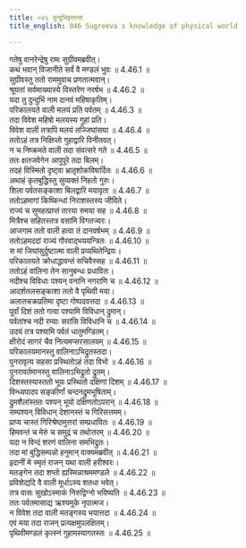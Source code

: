 ```yaml
---
title: ०४६ दुन्दुभिवृत्तान्तः
title_english: 046 Sugreeva s knowledge of physical world

---
```

<div class="audioEmbed"  caption="श्रीराम-हरिसीताराममूर्ति-घनपाठिभ्यां वचनम्" src="https://archive.org/download/Ramayana-recitation-Sriram-harisItArAmamUrti-Ghanapaati-v2/Kanda_4/Kanda_4_KSK-046-_Dundubhi_Vruthanthaha.mp3"></div>

  
गतेषु वानरेन्द्रेषु रामः सुग्रीवमब्रवीत्।  
कथं भवान् विजानीते सर्वं वै मण्डलं भुवः ॥ 4.46.1 ॥   
सुग्रीवस्तु ततो राममुवाच प्रणतात्मवान्।  
श्रूयतां सर्वमाख्यास्ये विस्तरेण नरर्षभ ॥ 4.46.2 ॥   
यदा तु दुन्दुभिं नाम दानवं महिषाकृतिम्।  
परिकालयते वाली मलयं प्रति पर्वतम् ॥ 4.46.3 ॥   
तदा विवेश महिषो मलयस्य गुहां प्रति।  
विवेश वाली तत्रापि मलयं तज्जिघांसया ॥ 4.46.4 ॥   
ततोऽहं तत्र निक्षिप्तो गुहाद्वारि विनीतवत्।  
न च निष्क्रमते वाली तदा संवत्सरे गते ॥ 4.46.5 ॥   
ततः क्षतजवेगेन आपुपूरे तदा बिलम्।  
तदहं विस्मितो दृष्ट्वा भ्रातृशोकविषार्दितः ॥ 4.46.6 ॥   
अथाहं कृतबुद्धिस्तु सुव्यक्तं निहतो गुरुः।  
शिला पर्वतसङ्काशा बिलद्वारि मयावृता ॥ 4.46.7 ॥   
ततोऽहमागां किष्किन्धां निराशस्तस्य जीविते।  
राज्यं च सुमहत्प्राप्तं तारया रुमया सह ॥ 4.46.8 ॥   
मित्रैश्च सहितस्तत्र वसामि विगतज्वरः।  
आजगाम ततो वाली हत्वा तं दानवर्षभम् ॥ 4.46.9 ॥   
ततोऽहमददां राज्यं गौरवाद्भययन्त्रितः ॥ 4.46.10 ॥   
स मां जिघांसुर्दुष्टात्मा वाली प्रव्यथितेन्द्रियः।  
परिकालयते क्रोधाद्धावन्तं सचिवैस्सह ॥ 4.46.11 ॥   
ततोऽहं वालिना तेन सानुबन्धः प्रधावितः।  
नदीश्च विविधाः पश्यन् वनानि नगराणि च ॥ 4.46.12 ॥   
आदर्शतलसङ्काशा ततो वै पृथिवी मया।  
अलातचक्रप्रतिमा दृष्टा गोष्पदवत्तदा ॥ 4.46.13 ॥   
पूर्वां दिशं ततो गत्वा पश्यामि विविधान् द्रुमान्।  
पर्वतांश्च नदी रम्याः सरांसि विविधानि च ॥ 4.46.14 ॥   
उदयं तत्र पश्यामि पर्वतं धातुमण्डितम्।  
क्षीरोदं सागरं चैव नित्यमप्सरसालयम् ॥ 4.46.15 ॥   
परिकालयमानस्तु वालिनाऽभिद्रुतस्तदा।  
पुनरावृत्य सहसा प्रस्थितोऽहं तदा विभो ॥ 4.46.16 ॥   
पुनरावर्तमानस्तु वालिनाऽभिद्रुतो द्रुतम्।  
दिशस्तस्यास्ततो भूयः प्रस्थितो दक्षिणां दिशम् ॥ 4.46.17 ॥   
विन्ध्यपादप सङ्कीर्णां चन्दनद्रुमभूषिताम्।  
द्रुमशैलांस्ततः पश्यन् भूयो दक्षिणतोऽपरान् ॥ 4.46.18 ॥   
सम्पश्यन् विविधान् देशानस्तं च गिरिसत्तमम्।  
प्राप्य चास्तं गिरिश्रेष्ठमुत्तरां सम्प्रधावितः ॥ 4.46.19 ॥   
हिमवन्तं च मेरुं च समुद्रं च तथोत्तरम् ॥ 4.46.20 ॥   
यदा न विन्दं शरणं वालिना समभिद्रुतः।  
तदा मां बुद्धिसम्पन्नो हनुमान् वाक्यमब्रवीत् ॥ 4.46.21 ॥   
इदानीं मे स्मृतं राजन् यथा वाली हरीश्वरः।  
मतङ्गेन तदा शप्तो ह्यस्मिन्नाश्रममण्डले ॥ 4.46.22 ॥   
प्रविशेद्यदि वै वाली मूर्धाऽस्य शतधा भवेत्।  
तत्र वासः सुखोऽस्माकं निरुद्विग्नो भविष्यति ॥ 4.46.23 ॥   
ततः पर्वतमासाद्य ऋश्यमूके नृपात्मज।  
न विवेश तदा वाली मतङ्गस्य भयात्तदा ॥ 4.46.24 ॥   
एवं मया तदा राजन् प्रत्यक्षमुपलक्षितम्।  
पृथिवीमण्डलं कृत्स्नं गुहामस्यागतस्तः ॥ 4.46.25 ॥   
